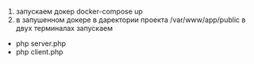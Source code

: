 
1) запускаем докер docker-compose up
2) в запушенном докере в даректории проекта /var/www/app/public в двух терминалах запускаем
- php server.php
- php client.php
